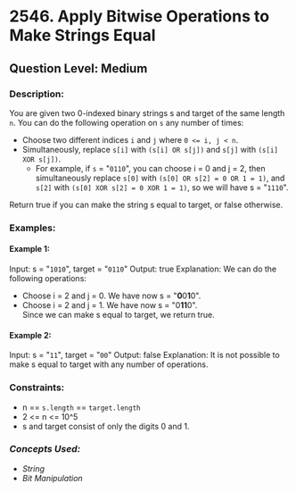 # 2546. Apply Bitwise Operations to Make Strings Equal
## Question Level: Medium
### Description:
You are given two 0-indexed binary strings s and target of the same length `n`. You can do the following operation on `s` any number of times:
- Choose two different indices `i` and `j` where `0 <= i, j < n`.
- Simultaneously, replace `s[i]` with `(s[i] OR s[j])` and `s[j]` with `(s[i] XOR s[j])`.
    - For example, if `s` = "`0110`", you can choose i = 0 and j = 2, then simultaneously replace `s[0]` with `(s[0] OR s[2] = 0 OR 1 = 1)`, and `s[2]` with `(s[0] XOR s[2] = 0 XOR 1 = 1)`, so we will have s = "`1110`".

Return true if you can make the string s equal to target, or false otherwise.

### Examples:
#### Example 1:

Input: s = "`1010`", target = "`0110`"
Output: true
Explanation: We can do the following operations:
- Choose i = 2 and j = 0. We have now s = "<b>0</b>0<b>1</b>0".
- Choose i = 2 and j = 1. We have now s = "0<b>11</b>0".<br>
Since we can make s equal to target, we return true.
#### Example 2:

Input: s = "`11`", target = "`00`"
Output: false
Explanation: It is not possible to make s equal to target with any number of operations.

### Constraints:

- n == `s.length` == `target.length`
- 2 <= n <= 10^5
- s and target consist of only the digits 0 and 1.

### <i>Concepts Used:
- String
- Bit Manipulation </i>

 